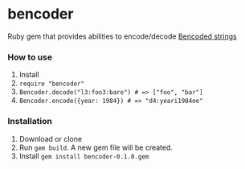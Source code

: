 # bencoder
Ruby gem that provides abilities to encode/decode [Bencoded strings](https://en.wikipedia.org/wiki/Bencode)

### How to use
1. Install
2. `require "bencoder"`
3. `Bencoder.decode("l3:foo3:bare") # => ["foo", "bar"]`
4. `Bencoder.encode({year: 1984}) # => "d4:yeari1984ee"`

### Installation
1. Download or clone
2. Run `gem build`. A new gem file will be created.
3. Install `gem install bencoder-0.1.0.gem`
